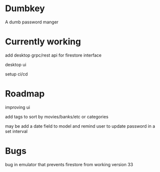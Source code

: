 # Dumbkey

A dumb password manger


# Currently working

add desktop grpc/rest api for firestore interface

desktop ui

setup ci/cd

# Roadmap

improving ui

add tags to sort by movies/banks/etc or categories

may be add a date field to model and remind user to update password in a set interval

# Bugs

bug in emulator that prevents firestore from working version 33
